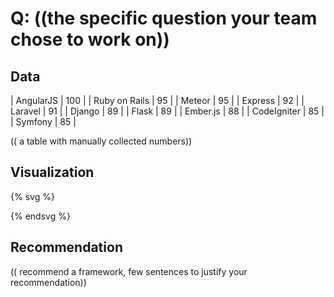 # Q: ((the specific question your team chose to work on))

## Data

| AngularJS     | 100 |
| Ruby on Rails | 95  |
| Meteor		| 95  |
| Express 	    | 92  |
| Laravel		| 91  |
| Django		| 89  |
| Flask 		| 89  |
| Ember.js		| 88  |
| CodeIgniter	| 85  |
| Symfony		| 85  |		

(( a table with manually collected numbers))

## Visualization

{% svg %}

<!-- a barchart -->
<rect x="0" y="0"  width="100" height="30" style="fill:rgb(0,0,255);stroke-width:3;stroke:rgb(0,0,0)" />
<rect x="0" y="30" width="96"  height="30" style="fill:rgb(0,0,255);stroke-width:3;stroke:rgb(0,0,0)" />
<rect x="0" y="60" width="96" height="30" style="fill:rgb(0,0,255);stroke-width:3;stroke:rgb(0,0,0)" />
<rect x="0" y="90" width="93" height="30" style="fill:rgb(0,0,255);stroke-width:3;stroke:rgb(0,0,0)" />
<rect x="0" y="120" width="90" height="30" style="fill:rgb(0,0,255);stroke-width:3;stroke:rgb(0,0,0)" />
<rect x="0" y="150" width="86" height="30" style="fill:rgb(0,0,255);stroke-width:3;stroke:rgb(0,0,0)" />
<rect x="0" y="180" width="85" height="30" style="fill:rgb(0,0,255);stroke-width:3;stroke:rgb(0,0,0)" />
<rect x="0" y="210" width="84" height="30" style="fill:rgb(0,0,255);stroke-width:3;stroke:rgb(0,0,0)" />
<rect x="0" y="240" width="84" height="30" style="fill:rgb(0,0,255);stroke-width:3;stroke:rgb(0,0,0)" />
<rect x="0" y="270" width="84" height="30" style="fill:rgb(0,0,255);stroke-width:3;stroke:rgb(0,0,0)" />


{% endsvg %}


## Recommendation

(( recommend a framework, few sentences to justify your recommendation))
